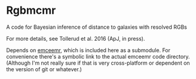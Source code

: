 # Rgbmcmr
A code for Bayesian inference of distance to galaxies with resolved RGBs

For more details, see Tollerud et al. 2016 (ApJ, in press).

Depends on [emceemr](https://github.com/eteq/emceemr), which is included here as a submodule.  For convenience there's a symbolic link to the actual emceemr code directory. (Although I'm not really sure if that is very cross-platform or dependent on the version of git or whatever.)
